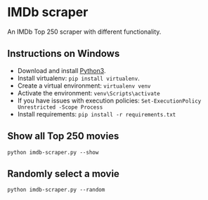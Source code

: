 # IMDb scraper

An IMDb Top 250 scraper with different functionality.

## Instructions on Windows

- Download and install [Python3](https://www.python.org/downloads/).
- Install virtualenv: `pip install virtualenv`.
- Create a virtual environment: `virtualenv venv`
- Activate the environment: `venv\Scripts\activate`
- If you have issues with execution policies: `Set-ExecutionPolicy Unrestricted -Scope Process`
- Install requirements: `pip install -r requirements.txt`

## Show all Top 250 movies

`python imdb-scraper.py --show`

## Randomly select a movie

`python imdb-scraper.py --random`
